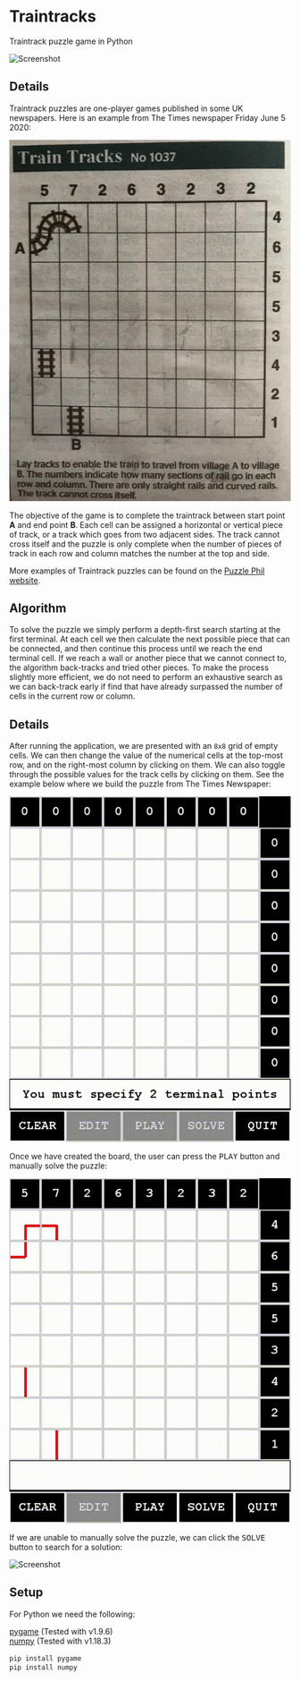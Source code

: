 # Traintracks
Traintrack puzzle game in Python

![Screenshot](https://github.com/James-P-D/Traintracks/blob/master/screenshot.gif)

## Details

Traintrack puzzles are one-player games published in some UK newspapers. Here is an example from The Times newspaper Friday June 5 2020:

![Screenshot](https://github.com/James-P-D/Traintracks/blob/master/traintracks_times_newspaper_no_1037.jpg)

The objective of the game is to complete the traintrack between start point **A** and end point **B**. Each cell can be assigned a horizontal or vertical piece of track, or a track which goes from two adjacent sides. The track cannot cross itself and the puzzle is only complete when the number of pieces of track in each row and column matches the number at the top and side.

More examples of Traintrack puzzles can be found on the [Puzzle Phil website](https://puzzlephil.com/puzzles/dampfross/en/).

## Algorithm

To solve the puzzle we simply perform a depth-first search starting at the first terminal. At each cell we then calculate the next possible piece that can be connected, and then continue this process until we reach the end terminal cell. If we reach a wall or another piece that we cannot connect to, the algorithm back-tracks and tried other pieces. To make the process slightly more efficient, we do not need to perform an exhaustive search as we can back-track early if find that have already surpassed the number of cells in the current row or column.

## Details

After running the application, we are presented with an `8x8` grid of empty cells. We can then change the value of the numerical cells at the top-most row, and on the right-most column by clicking on them. We can also toggle through the possible values for the track cells by clicking on them. See the example below where we build the puzzle from The Times Newspaper:

![Screenshot](https://github.com/James-P-D/Traintracks/blob/master/make_puzzle.gif)

Once we have created the board, the user can press the <kbd>PLAY</kbd> button and manually solve the puzzle:

![Screenshot](https://github.com/James-P-D/Traintracks/blob/master/play_puzzle.gif)

If we are unable to manually solve the puzzle, we can click the <kbd>SOLVE</kbd> button to search for a solution:

![Screenshot](https://github.com/James-P-D/Traintracks/blob/master/solve_puzzle.gif)

## Setup

For Python we need the following:

[pygame](https://www.pygame.org/news) (Tested with v1.9.6)  
[numpy](https://numpy.org/) (Tested with v1.18.3)  

```
pip install pygame
pip install numpy
```